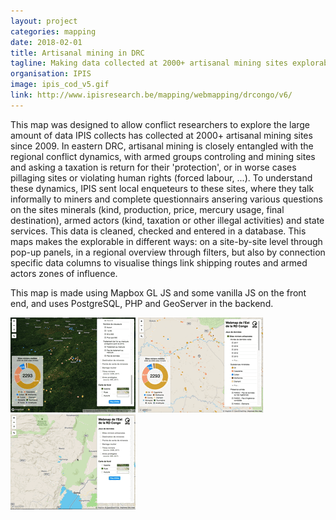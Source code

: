 ```yaml
---
layout: project
categories: mapping
date: 2018-02-01
title: Artisanal mining in DRC
tagline: Making data collected at 2000+ artisanal mining sites explorable for conflict researchers.
organisation: IPIS
image: ipis_cod_v5.gif
link: http://www.ipisresearch.be/mapping/webmapping/drcongo/v6/
---
```

This map was designed to allow conflict researchers to explore the large amount of data IPIS collects has collected at 2000+ artisanal mining sites since 2009. In eastern DRC, artisanal mining is closely entangled with the regional conflict dynamics, with armed groups controling and mining sites and asking a taxation is return for their 'protection', or in worse cases pillaging sites or violating human rights (forced labour, ...). To understand these dynamics, IPIS sent local enqueteurs to these sites, where they talk informally to miners and complete questionnairs ansering various questions on the sites minerals (kind, production, price, mercury usage, final destination), armed actors (kind, taxation or other illegal activities) and state services. This data is cleaned, checked and entered in a database. This maps makes the explorable in different ways: on a site-by-site level through pop-up panels, in a regional overview through filters, but also by connection specific data columns to visualise things link shipping routes and armed actors zones of influence.

This map is made using Mapbox GL JS and some vanilla JS on the front end, and uses PostgreSQL, PHP and GeoServer in the backend.

![alt text](/img/ipis_cod_v5_fancy.gif "Test") ![alt text](/img/ipis_cod_v5_discover.gif) ![alt text](/img/ipis_cod_v5_roadblocks.gif)